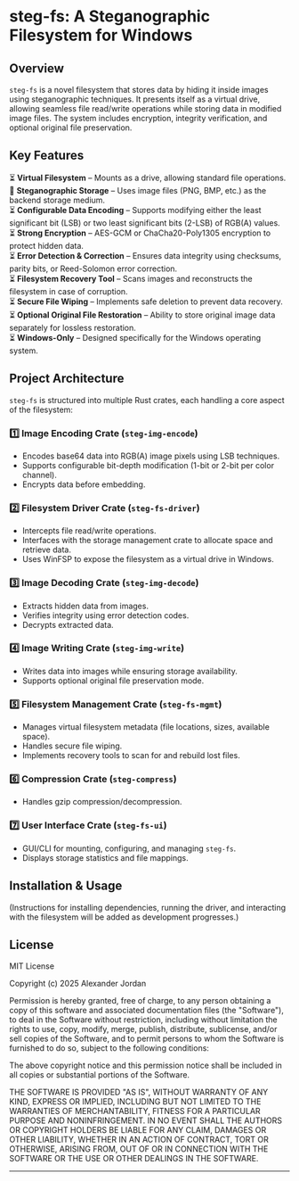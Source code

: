 # **steg-fs: A Steganographic Filesystem for Windows**

## **Overview**
`steg-fs` is a novel filesystem that stores data by hiding it inside images using steganographic techniques. It presents itself as a virtual drive, allowing seamless file read/write operations while storing data in modified image files. The system includes encryption, integrity verification, and optional original file preservation.

## **Key Features**
⏳ **Virtual Filesystem** – Mounts as a drive, allowing standard file operations.  
🚧 **Steganographic Storage** – Uses image files (PNG, BMP, etc.) as the backend storage medium.  
⏳ **Configurable Data Encoding** – Supports modifying either the least significant bit (LSB) or two least significant bits (2-LSB) of RGB(A) values.  
⏳ **Strong Encryption** – AES-GCM or ChaCha20-Poly1305 encryption to protect hidden data.  
⏳ **Error Detection & Correction** – Ensures data integrity using checksums, parity bits, or Reed-Solomon error correction.  
⏳ **Filesystem Recovery Tool** – Scans images and reconstructs the filesystem in case of corruption.  
⏳ **Secure File Wiping** – Implements safe deletion to prevent data recovery.  
⏳ **Optional Original File Restoration** – Ability to store original image data separately for lossless restoration.  
⏳ **Windows-Only** – Designed specifically for the Windows operating system.

## **Project Architecture**
`steg-fs` is structured into multiple Rust crates, each handling a core aspect of the filesystem:

### 1️⃣ **Image Encoding Crate (`steg-img-encode`)**
- Encodes base64 data into RGB(A) image pixels using LSB techniques.
- Supports configurable bit-depth modification (1-bit or 2-bit per color channel).
- Encrypts data before embedding.

### 2️⃣ **Filesystem Driver Crate (`steg-fs-driver`)**
- Intercepts file read/write operations.
- Interfaces with the storage management crate to allocate space and retrieve data.
- Uses WinFSP to expose the filesystem as a virtual drive in Windows.

### 3️⃣ **Image Decoding Crate (`steg-img-decode`)**
- Extracts hidden data from images.
- Verifies integrity using error detection codes.
- Decrypts extracted data.

### 4️⃣ **Image Writing Crate (`steg-img-write`)**
- Writes data into images while ensuring storage availability.
- Supports optional original file preservation mode.

### 5️⃣ **Filesystem Management Crate (`steg-fs-mgmt`)**
- Manages virtual filesystem metadata (file locations, sizes, available space).
- Handles secure file wiping.
- Implements recovery tools to scan for and rebuild lost files.

### 6️⃣ **Compression Crate (`steg-compress`)**
- Handles gzip compression/decompression.

### 7️⃣ **User Interface Crate (`steg-fs-ui`)**
- GUI/CLI for mounting, configuring, and managing `steg-fs`.
- Displays storage statistics and file mappings.

## **Installation & Usage**
(Instructions for installing dependencies, running the driver, and interacting with the filesystem will be added as development progresses.)

## **License**
MIT License

Copyright (c) 2025 Alexander Jordan

Permission is hereby granted, free of charge, to any person obtaining a copy
of this software and associated documentation files (the "Software"), to deal
in the Software without restriction, including without limitation the rights
to use, copy, modify, merge, publish, distribute, sublicense, and/or sell
copies of the Software, and to permit persons to whom the Software is
furnished to do so, subject to the following conditions:

The above copyright notice and this permission notice shall be included in all
copies or substantial portions of the Software.

THE SOFTWARE IS PROVIDED "AS IS", WITHOUT WARRANTY OF ANY KIND, EXPRESS OR
IMPLIED, INCLUDING BUT NOT LIMITED TO THE WARRANTIES OF MERCHANTABILITY,
FITNESS FOR A PARTICULAR PURPOSE AND NONINFRINGEMENT. IN NO EVENT SHALL THE
AUTHORS OR COPYRIGHT HOLDERS BE LIABLE FOR ANY CLAIM, DAMAGES OR OTHER
LIABILITY, WHETHER IN AN ACTION OF CONTRACT, TORT OR OTHERWISE, ARISING FROM,
OUT OF OR IN CONNECTION WITH THE SOFTWARE OR THE USE OR OTHER DEALINGS IN THE
SOFTWARE.

---
